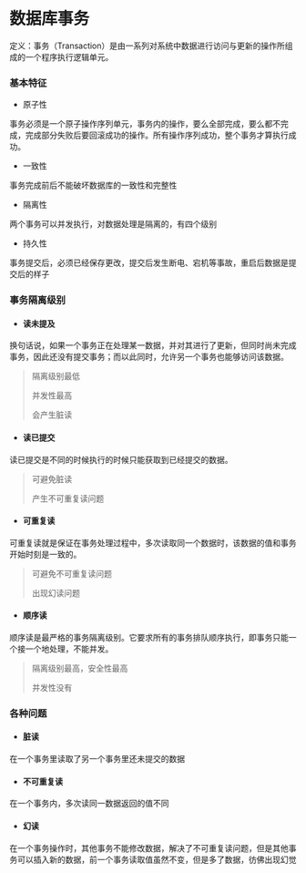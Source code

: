 # 数据库事务

定义：事务（Transaction）是由一系列对系统中数据进行访问与更新的操作所组成的一个程序执行逻辑单元。

### 基本特征

- 原子性

事务必须是一个原子操作序列单元，事务内的操作，要么全部完成，要么都不完成，完成部分失败后要回滚成功的操作。所有操作序列成功，整个事务才算执行成功。

- 一致性

事务完成前后不能破坏数据库的一致性和完整性

- 隔离性

两个事务可以并发执行，对数据处理是隔离的，有四个级别

- 持久性

事务提交后，必须已经保存更改，提交后发生断电、宕机等事故，重启后数据是提交后的样子

### 事务隔离级别

- #### 读未提及

换句话说，如果一个事务正在处理某一数据，并对其进行了更新，但同时尚未完成事务，因此还没有提交事务；而以此同时，允许另一个事务也能够访问该数据。

> 隔离级别最低
>
> 并发性最高
>
> 会产生脏读

- #### 读已提交

读已提交是不同的时候执行的时候只能获取到已经提交的数据。

> 可避免脏读
>
> 产生不可重复读问题

- #### 可重复读

可重复读就是保证在事务处理过程中，多次读取同一个数据时，该数据的值和事务开始时刻是一致的。

> 可避免不可重复读问题
>
> 出现幻读问题

- #### 顺序读

顺序读是最严格的事务隔离级别。它要求所有的事务排队顺序执行，即事务只能一个接一个地处理，不能并发。

> 隔离级别最高，安全性最高
>
> 并发性没有

### 各种问题

- #### 脏读

在一个事务里读取了另一个事务里还未提交的数据

- #### 不可重复读

在一个事务内，多次读同一数据返回的值不同

- #### 幻读

在一个事务操作时，其他事务不能修改数据，解决了不可重复读问题，但是其他事务可以插入新的数据，前一个事务读取值虽然不变，但是多了数据，彷佛出现幻觉
